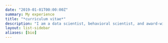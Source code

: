 ```yaml
---
date: "2019-01-01T00:00:00Z"
summary: My experience
title: "*curriculum vitae*"
description: "I am a data scientist, behavioral scientist, and award-winning educator. Currently, as the product manager for data science communication at RStudio, I work to make data science communication easier and more delightful using open-source tools."
layout: list-sidebar
aliases: [bio]
---
```

